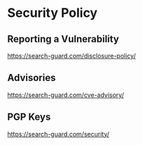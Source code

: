 # Security Policy

## Reporting a Vulnerability

https://search-guard.com/disclosure-policy/

## Advisories

https://search-guard.com/cve-advisory/

## PGP Keys

https://search-guard.com/security/
